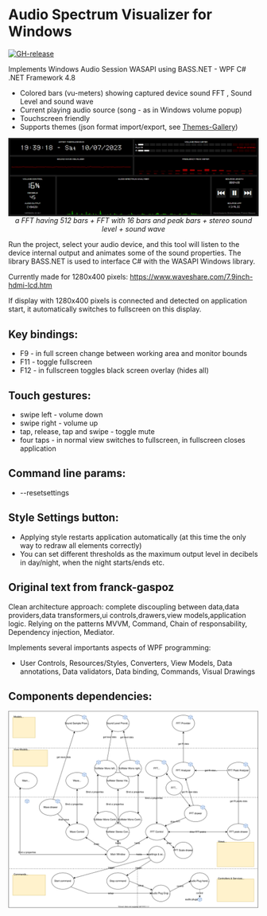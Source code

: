 # Audio Spectrum Visualizer for Windows
[![GH-release](https://img.shields.io/github/v/release/KRtekTM/AudioSpectrumVisualizer.svg)](https://github.com/KRtekTM/AudioSpectrumVisualizer/releases)

Implements Windows Audio Session WASAPI using BASS.NET - WPF C# .NET Framework 4.8

- Colored bars (vu-meters) showing captured device sound FFT , Sound Level and sound wave
- Current playing audio source (song - as in Windows volume popup)
- Touchscreen friendly
- Supports themes (json format import/export, see [Themes-Gallery](https://github.com/KRtekTM/AudioSpectrumVisualizer/tree/master/ThemesGallery))

<p align="center">
<img src="https://github.com/KRtekTM/AudioSpectrumVisualizer/blob/master/Doc/softronics.gif?raw=true" align="center" alt="a FFT having 512 bars + FFT with 16 bars and peak bars + stereo sound level">
<br>
<i>a FFT having 512 bars + FFT with 16 bars and peak bars + stereo sound level + sound wave</i>
</p>

Run the project, select your audio device, and this tool will listen to the device internal output and animates some of the sound properties. The library BASS.NET is used to interface C# with the WASAPI Windows library.

Currently made for 1280x400 pixels: <a href="https://www.waveshare.com/7.9inch-hdmi-lcd.htm">https://www.waveshare.com/7.9inch-hdmi-lcd.htm</a>

If display with 1280x400 pixels is connected and detected on application start, it automatically switches to fullscreen on this display.

## Key bindings:
- F9 - in full screen change between working area and monitor bounds
- F11 - toggle fullscreen
- F12 - in fullscreen toggles black screen overlay (hides all)
  
## Touch gestures:
- swipe left - volume down
- swipe right - volume up
- tap, release, tap and swipe - toggle mute
- four taps - in normal view switches to fullscreen, in fullscreen closes application

## Command line params:
- --resetsettings

## Style Settings button:
- Applying style restarts application automatically (at this time the only way to redraw all elements correctly)
- You can set different thresholds as the maximum output level in decibels in day/night, when the night starts/ends etc.

## Original text from franck-gaspoz
Clean architecture approach: complete discoupling between data,data providers,data transformers,ui controls,drawers,view models,application logic. 
Relying on the patterns MVVM, Command, Chain of responsability, Dependency injection, Mediator.

Implements several importants aspects of WPF programming:
- User Controls, Resources/Styles, Converters, View Models, Data annotations, Data validators, Data binding, Commands, Visual Drawings

## Components dependencies:

<a href="https://app.diagrams.net/?mode=github#Hfranck-gaspoz%2FWindowsAudioSessionSample%2Fmain%2FDoc%2Fcomponents1.drawio.svg">
<img src="/Doc/components1.drawio.svg">
</a>

